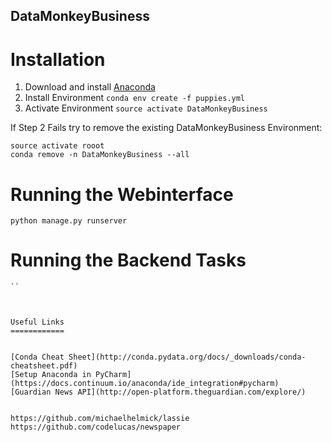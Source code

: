 DataMonkeyBusiness
------------------

Installation
============

1. Download and install [Anaconda](https://www.continuum.io/downloads)
2. Install Environment ```conda env create -f puppies.yml```
3. Activate Environment ```source activate DataMonkeyBusiness```

If Step 2 Fails try to remove the existing DataMonkeyBusiness Environment:

```
source activate rooot
conda remove -n DataMonkeyBusiness --all
```

Running the Webinterface
========================

```
python manage.py runserver
```


Running the Backend Tasks
=========================

```
``



Useful Links
============


[Conda Cheat Sheet](http://conda.pydata.org/docs/_downloads/conda-cheatsheet.pdf)
[Setup Anaconda in PyCharm](https://docs.continuum.io/anaconda/ide_integration#pycharm)
[Guardian News API](http://open-platform.theguardian.com/explore/)


https://github.com/michaelhelmick/lassie
https://github.com/codelucas/newspaper